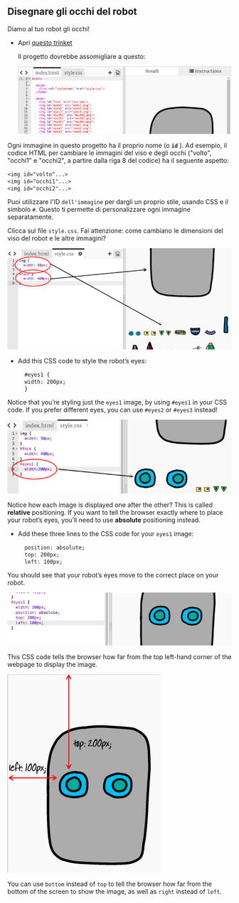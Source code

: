 ## Disegnare gli occhi del robot

Diamo al tuo robot gli occhi!

+ Apri [ questo trinket ](http://jumpto.cc/web-robot)
    
    Il progetto dovrebbe assomigliare a questo:
    
    ![screenshot](images/robot-starter.png)

Ogni immagine in questo progetto ha il proprio nome (o **` id `** ). Ad esempio, il codice HTML per cambiare le immagini del viso e degli occhi ("volto", "occhi1" e "occhi2", a partire dalla riga 8 del codice) ha il seguente aspetto:

    <img id="volto"...>
    <img id="occhi1"...>
    <img id="occhi2"...>
    

Puoi utilizzare l'ID ` dell'immagine ` per dargli un proprio stile, usando CSS e il simbolo ` # `. Questo ti permette di personalizzare ogni immagine separatamente.

Clicca sul file ` style.css `. Fai attenzione: come cambiano le dimensioni del viso del robot e le altre immagini?

![screenshot](images/robot-id.png)

+ Add this CSS code to style the robot’s eyes:
    
        #eyes1 {
        width: 200px;
        }
        

Notice that you’re styling just the `eyes1` image, by using `#eyes1` in your CSS code. If you prefer different eyes, you can use `#eyes2` or `#eyes3` instead!

![screenshot](images/robot-eyes-width.png)

Notice how each image is displayed one after the other? This is called **relative** positioning. If you want to tell the browser exactly where to place your robot’s eyes, you’ll need to use **absolute** positioning instead.

+ Add these three lines to the CSS code for your `eyes1` image:
    
        position: absolute;
        top: 200px;
        left: 100px;
        

You should see that your robot’s eyes move to the correct place on your robot.

![screenshot](images/robot-eyes-position.png)

This CSS code tells the browser how far from the top left-hand corner of the webpage to display the image.

![screenshot](images/robot-eyes-position2.png)

You can use `bottom` instead of `top` to tell the browser how far from the bottom of the screen to show the image, as well as `right` instead of `left`.